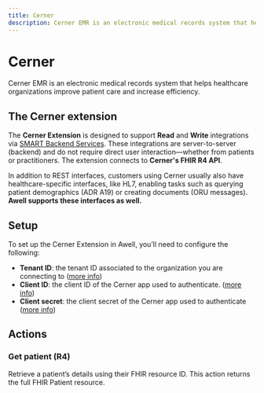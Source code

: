 ```yaml
---
title: Cerner
description: Cerner EMR is an electronic medical records system that helps healthcare organizations improve patient care and increase efficiency.
---
```


# Cerner

Cerner EMR is an electronic medical records system that helps healthcare organizations improve patient care and increase efficiency.

## The Cerner extension

The **Cerner Extension** is designed to support **Read** and **Write** integrations via [SMART Backend Services](https://docs.oracle.com/en/industries/health/millennium-platform-apis/fhir-authorization-framework/#requesting-authorization-on-behalf-of-a-system). These integrations are server-to-server (backend) and do not require direct user interaction—whether from patients or practitioners. The extension connects to **Cerner's FHIR R4 API**.

In addition to REST interfaces, customers using Cerner usually also have healthcare-specific interfaces, like HL7, enabling tasks such as querying patient demographics (ADR A19) or creating documents (ORU messages). **Awell supports these interfaces as well.**

## Setup

To set up the Cerner Extension in Awell, you’ll need to configure the following:

- **Tenant ID**: the tenant ID associated to the organization you are connecting to ([more info](https://docs.oracle.com/en/industries/health/millennium-platform-apis/fhir-app-provisioning/))
- **Client ID**: the client ID of the Cerner app used to authenticate. ([more info](https://docs.oracle.com/en/industries/health/millennium-platform-apis/fhir-authorization-framework/#registering-an-application)) 
- **Client secret**: the client secret of the Cerner app used to authenticate ([more info](https://docs.oracle.com/en/industries/health/millennium-platform-apis/fhir-authorization-framework/#registering-a-system-account))

## Actions

### Get patient (R4)

Retrieve a patient’s details using their FHIR resource ID. This action returns the full FHIR Patient resource.
